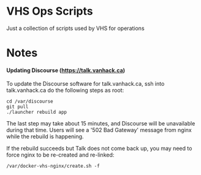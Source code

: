 # VHS Ops Scripts

Just a collection of scripts used by VHS for operations

# Notes

#### Updating Discourse (https://talk.vanhack.ca)

To update the Discourse software for talk.vanhack.ca, ssh into talk.vanhack.ca do the following steps as root:

    cd /var/discourse
    git pull
    ./launcher rebuild app

The last step may take about 15 minutes, and Discourse will be unavailable during that time. Users will see
a '502 Bad Gateway' message from nginx while the rebuild is happening.

If the rebuild succeeds but Talk does not come back up, you may need to force nginx to be re-created and
re-linked:

    /var/docker-vhs-nginx/create.sh -f
